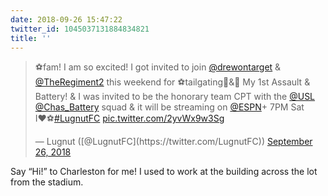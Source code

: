```yaml
---
date: 2018-09-26 15:47:22
twitter_id: 1045037131884834821
title: ''
---
```


<blockquote class="twitter-tweet"><p lang="en" dir="ltr">⚽️fam! I am so excited! I got invited to join <a href="https://twitter.com/drewontarget?ref_src=twsrc%5Etfw">@drewontarget</a> &amp; <a href="https://twitter.com/TheRegiment2?ref_src=twsrc%5Etfw">@TheRegiment2</a> this weekend for ⚽️tailgating🥁&amp;📢 My 1st Assault &amp; Battery! &amp; I was invited to be the honorary team CPT with the <a href="https://twitter.com/USL?ref_src=twsrc%5Etfw">@USL</a> <a href="https://twitter.com/Chas_Battery?ref_src=twsrc%5Etfw">@Chas_Battery</a> squad &amp; it will be streaming on <a href="https://twitter.com/espn?ref_src=twsrc%5Etfw">@ESPN</a>+ 7PM Sat<br>I❤️⚽️<a href="https://twitter.com/hashtag/LugnutFC?src=hash&amp;ref_src=twsrc%5Etfw">#LugnutFC</a> <a href="https://t.co/2yvWx9w3Sg">pic.twitter.com/2yvWx9w3Sg</a></p>&mdash; Lugnut ([@LugnutFC](https://twitter.com/LugnutFC)) <a href="https://twitter.com/LugnutFC/status/1045036343020199937?ref_src=twsrc%5Etfw">September 26, 2018</a></blockquote>
<script async src="https://platform.twitter.com/widgets.js" charset="utf-8"></script>

Say “Hi!” to Charleston for me! I used to work at the building across the lot from the stadium.
